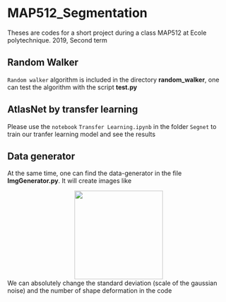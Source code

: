 # MAP512_Segmentation
Theses are codes for a short project during a class MAP512 at Ecole polytechnique. 2019, Second term

## Random Walker
```Random walker``` algorithm is included in the directory **random_walker**, one can test the algorithm with the script **test.py**

## AtlasNet by transfer learning
Please use the ```notebook``` 	```Transfer Learning.ipynb``` in the folder ```Segnet``` to train our tranfer learning model 
and see the results

## Data generator
At the same time, one can find the data-generator in the file **ImgGenerator.py**. It will create images like

<div align="center">
    <img src="random_walker/data/noise/Noise_0.png", width="200">
</div>
We can absolutely change the standard deviation (scale of the gaussian noise) and the number of shape deformation in the code


